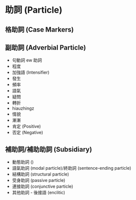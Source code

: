 # 助詞 (Particle)

## 格助詞 (Case Markers)

## 副助詞 (Adverbial Particle)

* 句動詞 ew 助詞
* 程度
* 加強語 (Intensifier)
* 發生
* 頻率
* 語氣
* 疑問
* 轉折
* hiauzhingz
* 情貌
* 漸漸
* 肯定 (Positive)
* 否定 (Negative)

## 補助詞/補助助詞 (Subsidiary)

* 動態助詞 ()
* 語氣助詞 (modal particle)/終助詞 (sentence-ending particle)
* 結構助詞 (structural particle)
* 受身助詞 (passive particle)
* 連接助詞 (conjunctive particle)
* 其他助詞 - 後接語 (enclitic)
